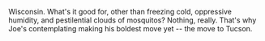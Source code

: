 Wisconsin. What's it good for, other than freezing cold, oppressive humidity, and pestilential clouds of mosquitos? Nothing, really. That's why Joe's contemplating making his boldest move yet -- the move to Tucson.
